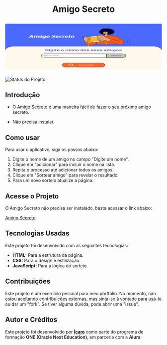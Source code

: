 ﻿<h1 align="center"> Amigo Secreto </h1>

![Essa é a tela do Amigo Secreto.](assets/jogo.png)
---
![Status do Projeto](https://img.shields.io/badge/status-beta-blue)

## **Introdução**
* O Amigo Secreto é uma maneira fácil de fazer o seu próximo amigo secreto. 

* Não precisa instalar.


## **Como usar**

Para usar o aplicativo, siga os passos abaixo:

1. Digite o nome de um amigo no campo "Digite um nome".
2. Clique em "adicionar" para incluir o nome na lista.
3. Repita o processo até adicionar todos os amigos.
4. Clique em "Sortear amigo" para revelar o resultado.
5. Para um novo sorteio atualize a página.


## **Acesse o Projeto**
O Amigo Secreto não precisa ser instalado, basta acessar o link abaixo:

[Amigo Secreto](https://amigosecreto-lyart.vercel.app/)


## **Tecnologias Usadas**

Este projeto foi desenvolvido com as seguintes tecnologias:

* **HTML:** Para a estrutura da página.
* **CSS:** Para o design e estilização.
* **JavaScript:** Para a lógica do sorteio.

## Contribuições

Este projeto é um exercício pessoal para meu portfólio. No momento, não estou aceitando contribuições externas, mas sinta-se à vontade para usá-lo ou dar um "fork". Se tiver alguma dúvida, pode abrir uma "issue".

## Autor e Créditos


Este projeto foi desenvolvido por **[Ícaro](https://github.com/Seu-Usuario)** como parte do programa de formação **ONE (Oracle Next Education)**, em parceria com a **Alura**.


